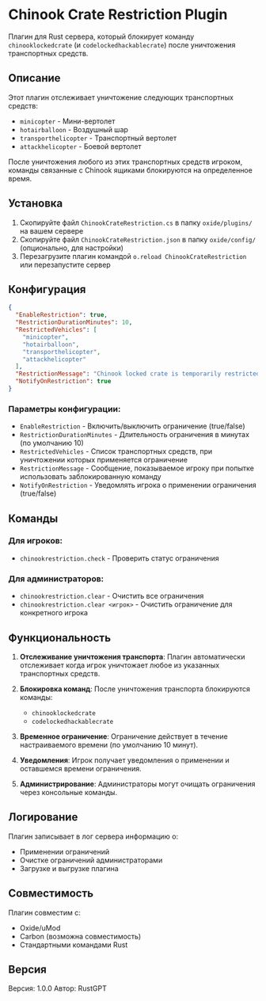 # Chinook Crate Restriction Plugin

Плагин для Rust сервера, который блокирует команду `chinooklockedcrate` (и `codelockedhackablecrate`) после уничтожения транспортных средств.

## Описание

Этот плагин отслеживает уничтожение следующих транспортных средств:
- `minicopter` - Мини-вертолет
- `hotairballoon` - Воздушный шар
- `transporthelicopter` - Транспортный вертолет
- `attackhelicopter` - Боевой вертолет

После уничтожения любого из этих транспортных средств игроком, команды связанные с Chinook ящиками блокируются на определенное время.

## Установка

1. Скопируйте файл `ChinookCrateRestriction.cs` в папку `oxide/plugins/` на вашем сервере
2. Скопируйте файл `ChinookCrateRestriction.json` в папку `oxide/config/` (опционально, для настройки)
3. Перезагрузите плагин командой `o.reload ChinookCrateRestriction` или перезапустите сервер

## Конфигурация

```json
{
  "EnableRestriction": true,
  "RestrictionDurationMinutes": 10,
  "RestrictedVehicles": [
    "minicopter",
    "hotairballoon", 
    "transporthelicopter",
    "attackhelicopter"
  ],
  "RestrictionMessage": "Chinook locked crate is temporarily restricted after transport vehicle destruction.",
  "NotifyOnRestriction": true
}
```

### Параметры конфигурации:

- `EnableRestriction` - Включить/выключить ограничение (true/false)
- `RestrictionDurationMinutes` - Длительность ограничения в минутах (по умолчанию 10)
- `RestrictedVehicles` - Список транспортных средств, при уничтожении которых применяется ограничение
- `RestrictionMessage` - Сообщение, показываемое игроку при попытке использовать заблокированную команду
- `NotifyOnRestriction` - Уведомлять игрока о применении ограничения (true/false)

## Команды

### Для игроков:
- `chinookrestriction.check` - Проверить статус ограничения

### Для администраторов:
- `chinookrestriction.clear` - Очистить все ограничения
- `chinookrestriction.clear <игрок>` - Очистить ограничение для конкретного игрока

## Функциональность

1. **Отслеживание уничтожения транспорта**: Плагин автоматически отслеживает когда игрок уничтожает любое из указанных транспортных средств.

2. **Блокировка команд**: После уничтожения транспорта блокируются команды:
   - `chinooklockedcrate`
   - `codelockedhackablecrate`

3. **Временное ограничение**: Ограничение действует в течение настраиваемого времени (по умолчанию 10 минут).

4. **Уведомления**: Игрок получает уведомления о применении и оставшемся времени ограничения.

5. **Администрирование**: Администраторы могут очищать ограничения через консольные команды.

## Логирование

Плагин записывает в лог сервера информацию о:
- Применении ограничений
- Очистке ограничений администраторами
- Загрузке и выгрузке плагина

## Совместимость

Плагин совместим с:
- Oxide/uMod
- Carbon (возможна совместимость)
- Стандартными командами Rust

## Версия

Версия: 1.0.0
Автор: RustGPT